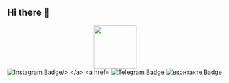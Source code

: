 ## Hi there 👋

<div id="header" align="center">
  <img src="https://media.giphy.com/media/3oKIPnAiaMCws8nOsE/giphy.gif?cid=ecf05e47acnrwb8santvx7cv3ls8uoc14w432y02ujntkfk2&ep=v1_gifs_search&rid=giphy.gif&ct=g" width="100"/>
</div>


<div id="badges">
  <a href="https://www.instagram.com/dedovinside/">
    <img src="https://img.shields.io/badge/Instagram-E4405F?style=for-the-badge&logo=instagram&logoColor=white" alt="Instagram Badge/>
  </a>
  <a href="your-youtube-URL">
    <img src="https://img.shields.io/badge/Telegram-2CA5E0?style=flat-squeare&logo=telegram&logoColor=white" alt="Telegram Badge"/>
  </a>
  <a href="https://vk.com/dedovinside">
    <img src="	https://img.shields.io/badge/вконтакте-%232E87FB.svg?&style=for-the-badge&logo=vk&logoColor=white" alt="вконтакте Badge"/>
  </a>
</div>

<!--
**DedovInside/DedovInside** is a ✨ _special_ ✨ repository because its `README.md` (this file) appears on your GitHub profile.

Here are some ideas to get you started:

- 🔭 I’m currently working on ...
- 🌱 I’m currently learning ...
- 👯 I’m looking to collaborate on ...
- 🤔 I’m looking for help with ...
- 💬 Ask me about ...
- 📫 How to reach me: ...
- 😄 Pronouns: ...
- ⚡ Fun fact: ...
-->
